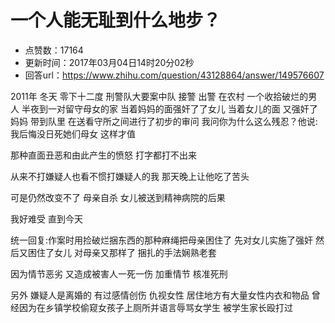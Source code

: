 # 一个人能无耻到什么地步？
- 点赞数：17164
- 更新时间：2017年03月04日14时20分02秒
- 回答url：https://www.zhihu.com/question/43128864/answer/149576607
<body>
 <p data-pid="PwiPi3j6">2011年 冬天 零下十二度 刑警队大要案中队 接警 出警 在农村 一个收拾破烂的男人 半夜到一对留守母女的家 当着妈妈的面强奸了了女儿 当着女儿的面 又强奸了妈妈 带到队里 在送看守所之间进行了初步的审问 我问你为什么这么残忍？他说:我后悔没日死她们母女 这样才值</p>
 <p data-pid="QfClWcCG">那种直面丑恶和由此产生的愤怒 打字都打不出来</p>
 <p data-pid="4NDiiUMz">从来不打嫌疑人也看不惯打嫌疑人的我 那天晚上让他吃了苦头</p>
 <p data-pid="o_LHnigh">可是仍然改变不了 母亲自杀 女儿被送到精神病院的后果</p>
 <p data-pid="tFQqwkf4">我好难受 直到今天</p>
 <p data-pid="7DlIjUjf">统一回复:作案时用捡破烂捆东西的那种麻绳把母亲困住了 先对女儿实施了强奸 然后又困住了女儿 对母亲又那样了 捆扎的手法娴熟老套</p>
 <p data-pid="xC0Yl8j8">因为情节恶劣 又造成被害人一死一伤 加重情节 核准死刑</p>
 <p data-pid="I1NBEhXd">另外 嫌疑人是离婚的 有过感情创伤 仇视女性 居住地方有大量女性内衣和物品 曾经因为在乡镇学校偷窥女孩子上厕所并语言辱骂女学生 被学生家长殴打过</p>
</body>